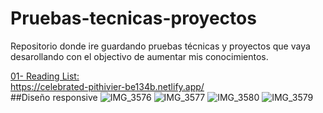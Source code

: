 # Pruebas-tecnicas-proyectos
Repositorio donde ire guardando pruebas técnicas  y proyectos que vaya desarollando con el objectivo de aumentar mis conocimientos.

[01- Reading List:](https://github.com/rogeranyor/Pruebas-tecnicas-proyectos/tree/main/01-reading-list) <br>https://celebrated-pithivier-be134b.netlify.app/
<br>##Diseño responsive
![IMG_3576](https://github.com/rogeranyor/Pruebas-tecnicas-proyectos/assets/64661531/734b0450-5e7f-4083-9726-39cdd1aeea9c)
![IMG_3577](https://github.com/rogeranyor/Pruebas-tecnicas-proyectos/assets/64661531/a7dfd7d0-dc7e-4207-a47a-22f2cb195744)
![IMG_3580](https://github.com/rogeranyor/Pruebas-tecnicas-proyectos/assets/64661531/99ce69bb-ddff-4430-a781-4d9205736e4a)
![IMG_3579](https://github.com/rogeranyor/Pruebas-tecnicas-proyectos/assets/64661531/60127743-3b66-4077-a99d-652849bb8cea)
